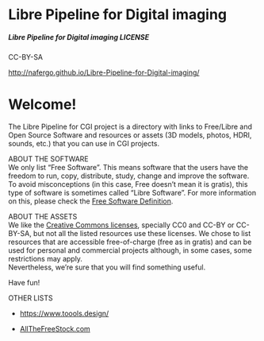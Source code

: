 # Libre Pipeline for Digital imaging 

##### Libre Pipeline for Digital imaging LICENSE
CC-BY-SA

http://nafergo.github.io/Libre-Pipeline-for-Digital-imaging/ 

# Welcome!

The Libre Pipeline for CGI project is a directory with links to Free/Libre and Open Source Software and resources or assets (3D models, photos, HDRI, sounds, etc.) that you can use in CGI projects.

ABOUT THE SOFTWARE  
We only list “Free Software”. This means software that the users have the freedom to run, copy, distribute, study, change and improve the software. To avoid misconceptions (in this case, Free doesn’t mean it is gratis), this type of software is sometimes called “Libre Software”. For more information on this, please check the [Free Software Definition](http://www.gnu.org/philosophy/free-sw.en.html).

ABOUT THE ASSETS  
We like the [Creative Commons licenses](https://creativecommons.org/licenses/), specially CC0 and CC-BY or CC-BY-SA, but not all the listed resources use these licenses. We chose to list resources that are accessible free-of-charge (free as in gratis) and can be used for personal and commercial projects although, in some cases, some restrictions may apply.  
Nevertheless, we’re sure that you will find something useful.

Have fun!


OTHER LISTS
- https://www.toools.design/

*   [AllTheFreeStock.com](http://allthefreestock.com/)
